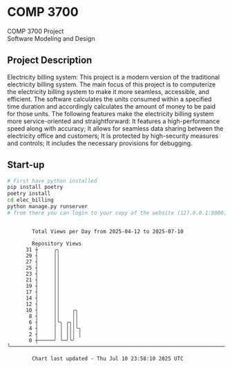 # COMP 3700
COMP 3700 Project  
Software Modeling and Design
## Project Description
Electricity billing system: This project is a modern version of the traditional electricity billing system. The main focus of this project is to computerize the electricity billing system to make it more seamless, accessible, and efficient. The software calculates the units consumed within a specified time duration and accordingly calculates the amount of money to be paid for those units. The following features make the electricity billing system more service-oriented and straightforward: It features a high-performance speed along with accuracy; It allows for seamless data sharing between the electricity office and customers; It is protected by high-security measures and controls; It includes the necessary provisions for debugging.

## Start-up
```bash
# First have python installed
pip install poetry
poetry install
cd elec_billing
python manage.py runserver
# from there you can login to your copy of the website (127.0.0.1:8000), default creds are admin/admin
```

```

        Total Views per Day from 2025-04-12 to 2025-07-10

        Repository Views
      31 ┼     ╭╮
      29 ┤     ││
      27 ┤     ││
      25 ┤     ││
      23 ┤     ││
      21 ┤     ││
      19 ┤     ││
      17 ┤     ││
      14 ┤     ││
      12 ┤     ││
      10 ┤     ││    ╭╮
       8 ┤     ││    ││
       6 ┤     │╰╮ ╭╮││
       4 ┤     │ │ │││╰╮
       2 ┤     │ │ │││ │
       0 ┼─────╯ ╰─╯╰╯ ╰───────────────────────────────────────────────────────────────────────────

        Chart last updated - Thu Jul 10 23:58:10 2025 UTC
        
```
